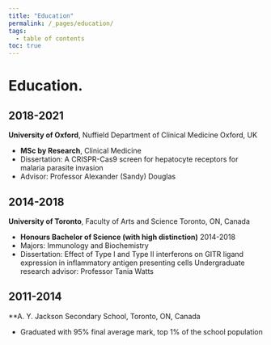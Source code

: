 ```yaml
---
title: "Education"
permalink: /_pages/education/
tags:
  - table of contents
toc: true
---
```



# Education.

## 2018-2021
**University  of  Oxford**,  Nuffield  Department  of  Clinical  Medicine  Oxford,  UK
- **MSc  by  Research**,  Clinical  Medicine
- Dissertation:  A  CRISPR-Cas9  screen  for  hepatocyte  receptors  for  malaria  parasite  invasion
- Advisor:  Professor  Alexander  (Sandy)  Douglas


## 2014-2018
**University  of  Toronto**,  Faculty  of  Arts  and  Science  Toronto,  ON,  Canada
- **Honours  Bachelor  of  Science  (with  high  distinction)**  2014-2018
- Majors:  Immunology  and  Biochemistry
- Dissertation: Effect  of  Type  I  and  Type  II  interferons   on  GITR  ligand  expression  in  inflammatory  antigen presenting cells
Undergraduate  research  advisor:  Professor  Tania  Watts

## 2011-2014
**A. Y. Jackson Secondary School, Toronto, ON, Canada
- Graduated with 95% final average mark, top 1% of the school population
